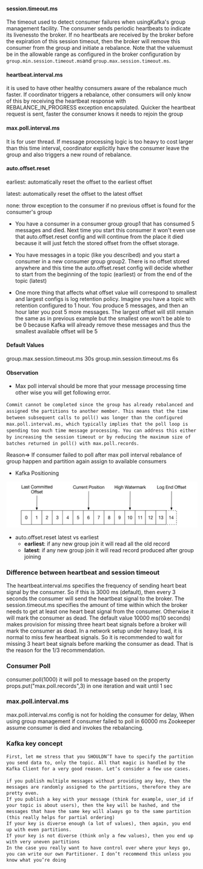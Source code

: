 
#### session.timeout.ms
The timeout used to detect consumer failures when usingKafka's group management facility. The consumer sends periodic heartbeats
to indicate its livenessto the broker. If no heartbeats are received by the broker before the expiration of this session timeout,
then the broker will remove this consumer from the group and initiate a rebalance. Note that the valuemust be in the allowable 
range as configured in the broker configuration by <code>group.min.session.timeout.ms</code>and 
<code>group.max.session.timeout.ms</code>.

#### heartbeat.interval.ms
it is used to have other healthy consumers aware of the rebalance much faster. If coordinator triggers a rebalance, other consumers
will only know of this by receiving the heartbeat response with REBALANCE_IN_PROGRESS exception encapsulated. 
Quicker the heartbeat request is sent, faster the consumer knows it needs to rejoin the group

#### max.poll.interval.ms
It is for user thread. If message processing logic is too heavy to cost larger than this time interval,
coordinator explicitly have the consumer leave the group and also triggers a new round of rebalance.

#### auto.offset.reset

earliest: automatically reset the offset to the earliest offset

latest: automatically reset the offset to the latest offset

none: throw exception to the consumer if no previous offset is found for the consumer's group

* You have a consumer in a consumer group group1 that has consumed 5 messages and died. Next time you start this consumer it won't even    use that auto.offset.reset config and will continue from the place it died because it will just fetch the stored offset from the offset storage.

* You have messages in a topic (like you described) and you start a consumer in a new consumer group group2. There is no offset stored anywhere and this time the auto.offset.reset config will decide whether to start from the beginning of the topic (earliest) or from the end of the topic (latest)

* One more thing that affects what offset value will correspond to smallest and largest configs is log retention policy. Imagine you have a topic with retention configured to 1 hour. You produce 5 messages, and then an hour later you post 5 more messages. The largest offset will still remain the same as in previous example but the smallest one won't be able to be 0 because Kafka will already remove these messages and thus the smallest available offset will be 5


#### Default Values
group.max.session.timeout.ms  30s
group.min.session.timeout.ms  6s


#### Observation

* Max poll interval should be more that your message processing time other wise you will get following error.

`Commit cannot be completed since the group has already rebalanced and assigned the partitions to another member. This means that the time between subsequent calls to poll() was longer than the configured max.poll.interval.ms, which typically implies that the poll loop is spending too much time message processing. You can address this either by increasing the session timeout or by reducing the maximum size of batches returned in poll() with max.poll.records.`

Reason=> If consumer failed to poll after max poll interval rebalance of group happen and partition again assign to available consumers
         
* Kafka Positioning

![Kafka Position](kafka_position.JPG)



* auto.offset.reset latest vs earliest
    *  **earliest**: if any new group join it will read all the old record
    *  **latest**:   if any new group join it will read record produced after group joining

### Difference between heartbeat and session timeout
The heartbeat.interval.ms specifies the frequency of sending heart beat signal by the consumer. So if this is 3000 ms (default), then every 3 seconds the consumer will send the heartbeat signal to the broker. The session.timeout.ms specifies the amount of time within which the broker needs to get at least one heart beat signal from the consumer. Otherwise it will mark the consumer as dead. The default value 10000 ms(10 seconds) makes provision for missing three heart beat signals before a broker will mark the consumer as dead. In a network setup under heavy load, it is normal to miss few heartbeat signals. So it is recommended to wait for missing 3 heart beat signals before marking the consumer as dead. That is the reason for the 1/3 recommendation.

### Consumer Poll
consumer.poll(1000) it will poll to message based on the property props.put("max.poll.records",3) in one iteration and wait until 1 sec

### max.poll.interval.ms
max.poll.interval.ms config is not for holding the consumer for delay, When using group management if consumer failed to poll in 60000 ms Zookeeper assume consumer is died and invokes the rebalancing.


### Kafka key concept
```
First, let me stress that you SHOULDN’T have to specify the partition you send data to, only the topic. All that magic is handled by the Kafka Client for a very good reason. Let’s consider a few use cases.

if you publish multiple messages without providing any key, then the messages are randomly assigned to the partitions, therefore they are pretty even.
If you publish a key with your message (think for example, user_id if your topic is about users), then the key will be hashed, and the messages that have the same key will always go to the same partition (this really helps for partial ordering)
If your key is diverse enough (a lot of values), then again, you end up with even partitions.
If your key is not diverse (think only a few values), then you end up with very uneven partitions
In the case you really want to have control over where your keys go, you can write our own Partitioner. I don’t recommend this unless you know what you’re doing
```

